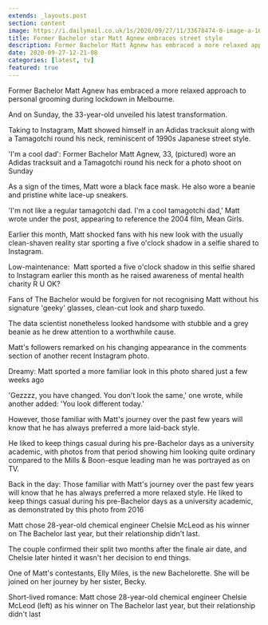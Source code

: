 ```yaml
---
extends: _layouts.post
section: content
image: https://i.dailymail.co.uk/1s/2020/09/27/11/33678474-0-image-a-16_1601202907037.jpg 
title: Former Bachelor star Matt Agnew embraces street style 
description: Former Bachelor Matt Agnew has embraced a more relaxed approach to personal grooming during lockdown in Melbourne.  
date: 2020-09-27-12-21-08 
categories: [latest, tv] 
featured: true 
--- 
```

Former Bachelor Matt Agnew has embraced a more relaxed approach to personal grooming during lockdown in Melbourne. 

And on Sunday, the 33-year-old unveiled his latest transformation.  

Taking to Instagram, Matt showed himself in an Adidas tracksuit along with a Tamagotchi round his neck, reminiscent of 1990s Japanese street style.

'I'm a cool dad': Former Bachelor Matt Agnew, 33, (pictured) wore an Adidas tracksuit and a Tamagotchi round his neck for a photo shoot on Sunday 

As a sign of the times, Matt wore a black face mask. He also wore a beanie and pristine white lace-up sneakers.   

'I'm not like a regular tamagotchi dad. I'm a cool tamagotchi dad,' Matt wrote under the post, appearing to reference the 2004 film, Mean Girls.

Earlier this month, Matt shocked fans with his new look with the usually clean-shaven reality star sporting a five o'clock shadow in a selfie shared to Instagram. 

Low-maintenance:  Matt sported a five o'clock shadow in this selfie shared to Instagram earlier this month as he raised awareness of mental health charity R U OK?

Fans of The Bachelor would be forgiven for not recognising Matt without his signature 'geeky' glasses, clean-cut look and sharp tuxedo.  

The data scientist nonetheless looked handsome with stubble and a grey beanie as he drew attention to a worthwhile cause. 

Matt's followers remarked on his changing appearance in the comments section of another recent Instagram photo.  

Dreamy: Matt sported a more familiar look in this photo shared just a few weeks ago

'Gezzzz, you have changed. You don't look the same,' one wrote, while another added: 'You look different today.' 

However, those familiar with Matt's journey over the past few years will know that he has always preferred a more laid-back style.

He liked to keep things casual during his pre-Bachelor days as a university academic, with photos from that period showing him looking quite ordinary compared to the Mills & Boon-esque leading man he was portrayed as on TV.  

Back in the day: Those familiar with Matt's journey over the past few years will know that he has always preferred a more relaxed style. He liked to keep things casual during his pre-Bachelor days as a university academic, as demonstrated by this photo from 2016

Matt chose 28-year-old chemical engineer Chelsie McLeod as his winner on The Bachelor last year, but their relationship didn't last.

The couple confirmed their split two months after the finale air date, and Chelsie later hinted it wasn't her decision to end things.

One of Matt's contestants, Elly Miles, is the new Bachelorette. She will be joined on her journey by her sister, Becky.

Short-lived romance: Matt chose 28-year-old chemical engineer Chelsie McLeod (left) as his winner on The Bachelor last year, but their relationship didn't last

